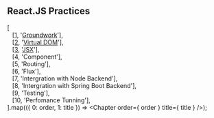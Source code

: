## React.JS Practices

[<br/>
&nbsp;&nbsp;&nbsp;[[1](https://github.com/kickscar-javascript/react-practices/tree/master/ch01), '[Groundwork](https://github.com/kickscar-javascript/react-practices/tree/master/ch01)'],<br/>
&nbsp;&nbsp;&nbsp;[[2](https://github.com/kickscar-javascript/react-practices/tree/master/ch02), '[Virtual DOM](https://github.com/kickscar-javascript/react-practices/tree/master/ch02)'],<br/>
&nbsp;&nbsp;&nbsp;[[3](https://github.com/kickscar-javascript/react-practices/tree/master/ch03), '[JSX](https://github.com/kickscar-javascript/react-practices/tree/master/ch01)'],<br/>
&nbsp;&nbsp;&nbsp;[4, 'Component'],<br/>
&nbsp;&nbsp;&nbsp;[5, 'Routing'],<br/>
&nbsp;&nbsp;&nbsp;[6, 'Flux'],<br/>
&nbsp;&nbsp;&nbsp;[7, 'Intergration with Node Backend'],<br/>
&nbsp;&nbsp;&nbsp;[8, 'Intergration with Spring Boot Backend'],<br/>
&nbsp;&nbsp;&nbsp;[9, 'Testing'],<br/>
&nbsp;&nbsp;&nbsp;[10, 'Perfomance Tunning'],<br/>
].map(({ 0: order, 1: title }) => &lt;Chapter order={ order } title={ title } /&gt;);